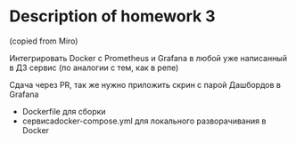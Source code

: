 # Description of homework 3

(copied from Miro)

Интегрировать Docker с Prometheus и Grafana в любой уже написанный в ДЗ сервис (по аналогии с тем, как в репе)

Сдача через PR, так же нужно приложить скрин с парой Дашбордов в Grafana

- Dockerfile для сборки
- сервисаdocker-compose.yml для локального разворачивания в Docker
